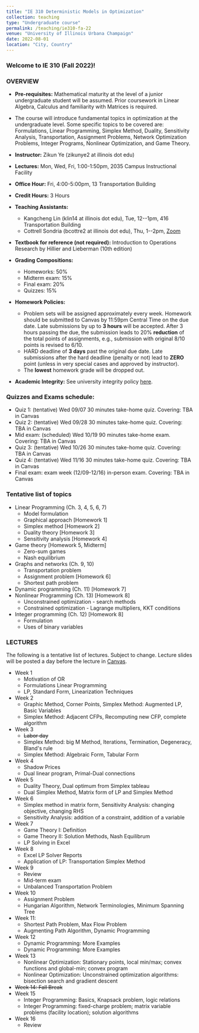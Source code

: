 ```yaml
---
title: "IE 310 Deterministic Models in Optimization"
collection: teaching
type: "Undergraduate course"
permalink: /teaching/ie310-fa-22
venue: "University of Illinois Urbana Champaign"
date: 2022-08-01
location: "City, Country"
---
```


### Welcome to IE 310 (Fall 2022)! 


### OVERVIEW
- **Pre-requisites:** Mathematical maturity at the level of a junior undergraduate student will be assumed. Prior coursework in Linear Algebra, Calculus and familiarity with Matrices is required.
- The course will introduce fundamental topics in optimization at the undergraduate level. Some specific topics to be covered are: Formulations, Linear Programming, Simplex Method, Duality, Sensitivity Analysis, Transportation, Assignment Problems, Network Optimization Problems, Integer Programs, Nonlinear Optimization, and Game Theory. 
- **Instructor:** Zikun Ye (zikunye2 at illinois dot edu)
- **Lectures:** Mon, Wed, Fri, 1:00-1:50pm, 2035 Campus Instructional Facility
- **Office Hour:** Fri, 4:00-5:00pm, 13 Transportation Building
- **Credit Hours:** 3 Hours
- **Teaching Assistants:** 
   * Kangcheng Lin (klin14 at illinois dot edu), Tue, 12--1pm, 416 Transportation Building
   * Cottrell Sondria (bcottre2 at illinois dot edu), Thu, 1--2pm, [Zoom](https://illinois.zoom.us/j/84220238997?pwd=RGk1UTBYNzZYS3M1TENYcTFRYzBpUT09)
- **Textbook for reference (not required):** Introduction to Operations Research by Hillier and Lieberman (10th edition)
- **Grading Compositions:**
   * Homeworks: 50% 
   * Midterm exam: 15% 
   * Final exam: 20% 
   * Quizzes: 15% 

- **Homework Policies:** 
    * Problem sets will be assigned approximately every week. Homework should be submitted to Canvas by 11:59pm Central Time on the due date. Late submissions by up to **3 hours** will be accepted. After 3 hours passing the due, the submission leads to 20% **reduction** of the total points of assignments, e.g., submission with original 8/10 points is revised to 6/10.
    * HARD deadline of **3 days** past the original due date. Late submissions after the hard deadline (penalty or not) lead to **ZERO** point (unless in very special cases and approved by instructor). 
    * The **lowest** homework grade will be dropped out.

- **Academic Integrity:** See university integrity policy [here](https://studentcode.illinois.edu/article1/part4/1-401/).

### Quizzes and Exams schedule:
* Quiz 1: (tentative) Wed 09/07 30 minutes take-home quiz. Covering: TBA in Canvas
* Quiz 2: (tentative) Wed 09/28 30 minutes take-home quiz. Covering: TBA in Canvas 
* Mid exam: (scheduled) Wed 10/19 90 minutes take-home exam. Covering: TBA in Canvas
* Quiz 3: (tentative) Wed 10/26 30 minutes take-home quiz. Covering: TBA in Canvas 
* Quiz 4: (tentative) Wed 11/16 30 minutes take-home quiz. Covering: TBA in Canvas 
* Final exam: exam week (12/09-12/16) in-person exam. Covering: TBA in Canvas


### Tentative list of topics

* Linear Programming (Ch. 3, 4, 5, 6, 7)
    * Model formulation
    * Graphical approach [Homework 1]
    * Simplex method [Homework 2]
    * Duality theory [Homework 3]
    * Sensitivity analysis [Homework 4]
* Game theory [Homework 5, Midterm]
    * Zero-sum games
    * Nash equilibrium
* Graphs and networks (Ch. 9, 10)
    * Transportation problem
    * Assignment problem [Homework 6]
    * Shortest path problem
* Dynamic programming (Ch. 11) [Homework 7]
* Nonlinear Programming (Ch. 13) [Homework 8]
    * Unconstrained optimization - search methods
    * Constrained optimization - Lagrange multipliers, KKT conditions
* Integer programming (Ch. 12) [Homework 8]
    * Formulation
    * Uses of binary variables



### LECTURES
The following is a tentative list of lectures. Subject to change. Lecture slides will be posted a day before the lecture in [Canvas](http://canvas.illinois.edu/).

* Week 1
    * Motivation of OR
    * Formulations Linear Programming
    * LP, Standard Form, Linearization Techniques
* Week 2
    * Graphic Method, Corner Points, Simplex Method: Augmented LP, Basic Variables
    * Simplex Method: Adjacent CFPs, Recomputing new CFP, complete algorithm
* Week 3
    * <s>Labor day</s>
    * Simplex Method: big M Method, Iterations, Termination, Degeneracy, Bland's rule
    * Simplex Method: Algebraic Form, Tabular Form
* Week 4
    * Shadow Prices
    * Dual linear program, Primal-Dual connections
* Week 5
    * Duality Theory, Dual optimum from Simplex tableau 
    * Dual Simplex Method, Matrix form of LP and Simplex Method
* Week 6
    * Simplex method in matrix form, Sensitivity Analysis: changing objective, changing RHS
    * Sensitivity Analysis: addition of a constraint, addition of a variable
* Week 7
    * Game Theory I: Definition
    * Game Theory II: Solution Methods, Nash Equilibrum
    * LP Solving in Excel
* Week 8
    * Excel LP Solver Reports
    * Application of LP: Transportation Simplex Method
* Week 9
    * Review
    * Mid-term exam
    * Unbalanced Transportation Problem
* Week 10
    * Assignment Problem
    * Hungarian Algorithm, Network Terminologies, Minimum Spanning Tree
* Week 11:
    * Shortest Path Problem, Max Flow Problem
    * Augmenting Path Algorithm, Dynamic Programming
* Week 12
    * Dynamic Programming: More Examples
    * Dynamic Programming: More Examples
* Week 13
    * Nonlinear Optimization: Stationary points, local min/max; convex functions and global-min; convex program 
    * Nonlinear Optimization: Unconstrained optimization algorithms: bisection search and gradient descent 
* <s>Week 14: Fall Break</s>
* Week 15
    * Integer Programming: Basics, Knapsack problem, logic relations
    * Integer Programming: fixed-charge problem; matrix variable problems (facility location); solution algorithms 
* Week 16
    * Review

